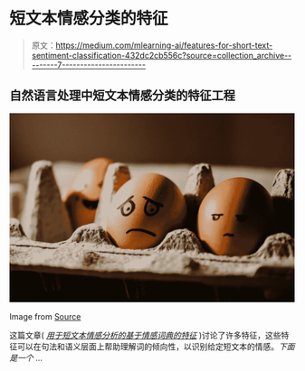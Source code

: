 # 短文本情感分类的特征

> 原文：<https://medium.com/mlearning-ai/features-for-short-text-sentiment-classification-432dc2cb556c?source=collection_archive---------7----------------------->

## 自然语言处理中短文本情感分类的特征工程

![](img/9728a3549a07116121388fd12bc7898f.png)

Image from [Source](https://unsplash.com/photos/LUYD2b7MNrg)

这篇文章( [*用于短文本情感分析的基于情感词典的特征*](https://www.researchgate.net/publication/274249633_Sentiment_Lexicon-Based_Features_for_Sentiment_Analysis_in_Short_Text) )讨论了许多特征，这些特征可以在句法和语义层面上帮助理解词的倾向性，以识别给定短文本的情感。*下面是一个* …